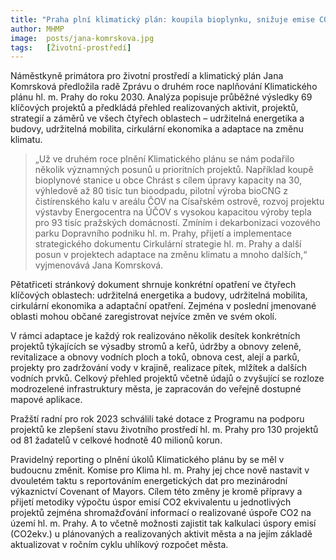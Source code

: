 ```yaml
---
title: "Praha plní klimatický plán: koupila bioplynku, snižuje emise CO2, a bioCNG vyrábí z čistírenského kalu"
author: MHMP
image:  posts/jana-komrskova.jpg
tags:   [Životní-prostředí]
---
```


Náměstkyně primátora pro životní prostředí a klimatický plán Jana Komrsková předložila radě Zprávu o druhém roce naplňování Klimatického plánu hl. m. Prahy do roku 2030. Analýza popisuje průběžné výsledky 69 klíčových projektů a předkládá přehled realizovaných aktivit, projektů, strategií a záměrů ve všech čtyřech oblastech – udržitelná energetika a budovy, udržitelná mobilita, cirkulární ekonomika a adaptace na změnu klimatu.

> „Už ve druhém roce plnění Klimatického plánu se nám podařilo několik významných posunů u prioritních projektů. Například koupě bioplynové stanice u obce Chrást s cílem úpravy kapacity na 30, výhledově až 80 tisíc tun bioodpadu, pilotní́ výroba bioCNG z čistírenského kalu v areálu ČOV na Císařském ostrově, rozvoj projektu výstavby Energocentra na ÚČOV s vysokou kapacitou výroby tepla pro 93 tisíc pražských domácností. Zmíním i dekarbonizaci vozového parku Dopravního podniku hl. m. Prahy, přijetí a implementace strategického dokumentu Cirkulární strategie hl. m. Prahy a další posun v projektech adaptace na změnu klimatu a mnoho dalších,“ vyjmenovává Jana Komrsková.

Pětatřiceti stránkový dokument shrnuje konkrétní opatření ve čtyřech klíčových oblastech: udržitelná energetika a budovy, udržitelná mobilita, cirkulární ekonomika a adaptační opatření. Zejména v poslední jmenované oblasti mohou občané zaregistrovat nejvíce změn ve svém okolí.

V rámci adaptace je každý rok realizováno několik desítek konkrétních projektů týkajících se výsadby stromů a keřů, údržby a obnovy zeleně, revitalizace a obnovy vodních ploch a toků, obnova cest, alejí a parků, projekty pro zadržování vody v krajině, realizace pítek, mlžítek a dalších vodních prvků. Celkový přehled projektů včetně údajů o zvyšující se rozloze modrozelené infrastruktury města, je zapracován do veřejně dostupné mapové aplikace.

Pražští radní pro rok 2023 schválili také dotace z Programu na podporu projektů ke zlepšení stavu životního prostředí hl. m. Prahy pro 130 projektů od 81 žadatelů v celkové hodnotě 40 milionů korun.

Pravidelný reporting o plnění úkolů Klimatického plánu by se měl v budoucnu změnit. Komise pro Klima hl. m. Prahy jej chce nově nastavit v dvouletém taktu s reportováním energetických dat pro mezinárodní výkaznictví Covenant of Mayors. Cílem této změny je kromě přípravy a přijetí metodiky výpočtu úspor emisí CO2 ekvivalentu u jednotlivých projektů zejména shromažďování informací o realizované úspoře CO2 na území hl. m. Prahy. A to včetně možnosti zajistit tak kalkulaci úspory emisí (CO2ekv.) u plánovaných a realizovaných aktivit města a na jejím základě aktualizovat v ročním cyklu uhlíkový rozpočet města.

 
